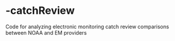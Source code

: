 # -catchReview
Code for analyzing electronic monitoring catch review comparisons between NOAA and EM providers
